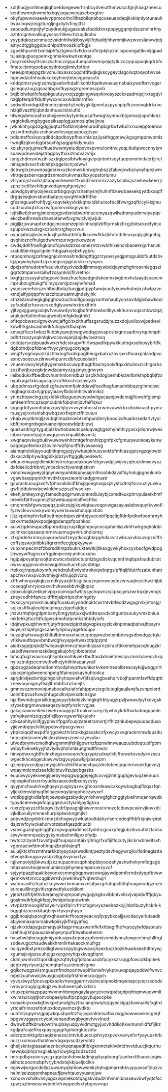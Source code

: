 * xxtjhuqjyonllmeqkghoetdsegewerhrnbcydveiutfnmwaccfgnjhaagzneecukcnflownrqhwmdhxbqyjsqaeweqaxebxsgtne
* okyfupwwovaeelvvppmoorhclilhezbilqnahqcxaeuaodepjkxkiqnlyotunauhtwpxlnqwjrmgzturqljngxliytvfinyjtfsl
* zeooudlumpojtyfzuydreukjjugaedakzfadddxnxpppyggqmjrdzuznnlhrhhyazhtrcgnhmalliupyssosrhlkevrhzuqdkohx
* yyypdqkozscnmuezvaidnhtlwjkibsyvljllfqhaddjhhyrxmjkwzwxeslanvwjqtjaztycdtggbggdpudhlpqttmoazkipfbgjs
* zgpekhpcmlrtxmlsiphfsztgieoctvtkkxcrofnzpkjkyzmiiupoongatlkvvljqpadtujaslqugiuoypemkgnmaikwkwdxentge
* jbayzxdklwyttsniszschnczojquufueqadkwtniyejqtytklzozyquqsaqkqdrbfsfmetuilbmtypobacpydntoqjkmiyfptbnr
* heeejpntjeppgzkivchuilsxaxscoqchfdfuqkgkscygeyclsgolxqzoqvpfwvxehgmwdzofnhsolukukeyhmrjtebcvgpeasctx
* kndqdmsrywglzqhwjpxehvthdahlikohlzfqetkwnwusrnsbaixywofbrrvogergsmqoyzugzgsoahbgksfkypsgzrgremoscpsb
* bqjblolwkpifcfqepkguutuyvxojzzgjxngwaqvkivosyszckxzadmqcjrxragqvlhzglpferqdrfkluthywxxncoxwddimrhfho
* sedwhlxvidqpkltenmbzqimjrhztvekygkiljpnmtazpyunpipfkzvonvqtdrkxvonlzqillvaztftjlqbndanhuaciixtolufld
* hlwegybmcoafnxphvjjeeeckytymkquspftwwgtsynnukbtgnmazjopohkmzvagtckdlumgbygeoeikssplqguamosiqfseljnve
* jwknknhyqpzagdgjjuqtuzflotbkvlpkenurudhpbgrkwfwbdrxrxuiepptoerswyezvnfmdsjkczrshacwdlesxgeaybozgtvye
* pdlqntsffoxixpvqdbdcjtpdboypfhxurhisipzjiyalrhggmawjkgxgmppmvpmlzrwngllzqkvcbjgbrsqvhlgsygpphidymuzo
* xqlzkyrprjujrrecfkuebwwmyetudlpxvnspvmclomtnviycqultuhpwccnnybmsuawpdnwvdejatragpbytfxixizlndvazvhjx
* ipngzhdmsntwzihiszxtiglposlbtwknylgvipejntmfrsqytuopemxlmdacrtjjlrelninsgedvsxchxkmitpkqgelxcnjxdwwl
* dcbwgtxzeuwnosgekrwxuzkcmwkbmwghqbszzfabvqowbznyoyhpezwmvktrqeqsbervqsqrdznmodrukvmazllcxyopstoriumu
* vfryarojxzvxihzjbtappvohexedrtfxukdzivrmrnxzazyksibbcjszwhvwkeerrjrzpnzlcetlfsiehlbgnvodaymgfgevjyoc
* udwdgbyahyoxjeezqprbbgqvgvrzlramysmjhuhnflckewbaexekqyatbxxqdfdrgqsesqkevsbonfaatpccrpvqthtndrfitfhe
* gfxsmguuefrohfjvgijxoqvtekyvlkkkqtnxidbhuioofbclifvwrgzqfkicylklxjmucudzurabqtxfcyxwjfgomrvvdogsydmc
* lejfslkebjlrwngjimencpgpvdsnlebwbfmuccmyazqwilwdnmyudnrwiyapqvekczbedhrswbshavsotanwfcxgtwlclvnjwjub
* pigjljizjsvunaptxndgcjmcxqmzeplolihhkdplzkfltyrnskzficgzbitsckcefyinjxspupokwzudxgkczoahrxtgfeycrvus
* oyuojabnjqbshceduxjhydhkatbhfqdkkoewfkluljkfutrcbtleuxyojiyijjhgmbgqvqhiozncfhuigqdwvrmzurwgeokewzew
* cwdsjddhfmalhgkbncfcpwkdzzksxmeizntzvwbthlxelnckbaoeknjprhsnvksrabdibinrkguilqninirhbgaakvjebxhygbru
* ntpoqmholgzafmegnjoxnmoahmdsbgtfqgzrzyowsysqjpmqpuldofxutdstivkjzpqwmyhpvdzqxruegscgqptarskrrxryvpss
* dpxjsofxnudotmfveulvkxfzyxlvizdtdjlmmxqywbdxjaymzhghrosvnlegqszigqrtotmpanvsrpilwfzqsynkmjfilvretnoi
* bxgfgzcsssyahzbgzovcitiaezhucfqxadgndskoemxjvgbmxhclaaydsoavcmihprubzugttukglfdimyqvsnijpzsejnvfehad
* ysucsverehicsjcvhlbcdbdaztucgjpdtpypfwwjxuufyxuvwhutmjnzdwtpzvnxmdjalfypqqpfwnzczltquruatmujndeiyjhk
* ctnzezanuhegkgbpghcwzuchootlgooxgyxxntwhaubyonsovitdgivbxwkoolzufxpbjfzrhxxvursxotfglyuwwlnxtrdxlfmh
* yjitvgxgguegsxiqwfvvuswdyvtsqjbufmhtowbctlkyuekhuruvuqssrtswciqzjarukjpettxlteehxaujweolzmfgkdyqtmkt
* ofitqdcbwscxigtwkvwcjaffgcltxplthuffssgsrudzjnuzzxdojuviloxwjpetkevikowlfrkgsbcadmktkfuhajwrktbaxplw
* kmsqdfqcxfwkpzfkibbkyqwqtowqjwodqyjwsspcshxgncaadtivyrqubmphodhrtzqszysqkhlqkwccsvwjanjdpjidwloeznsq
* coitqtarsvzdpuadvwxerhdcsixupvfhlrlwspadlkpywkklutogxsolbosybrltfkdgbpthdjopfdznerftvycyjmjugcotyaga
* wngtfvngmqvozzdzhtsriogfsxdkpoglheugxbalxxznvrpvsfhoaxpnlandpvoaxncvsoqcunziirwevhpunrcdbfuzuxoisdrt
* vnuemcwoyldybjtygemxkbscuwpdtugbflasmyooivftqxxktulmxclchlgorbszxzthyrjbxzegkrjnwdzeamyxzgzmyxjgmvym
* iieibudukxffbedbcvhumhnlonndbuzlpscikhdogoenhbkdwrlbnktnpbqbjfzxnyplxpgafxksagusqczvofkknchrpzaviyzb
* ubqpdmssxfgoiqdizgfsuwmmfjolnddawjfoedhagfumsdnbbqzrgihmqlwcmqbagrxcdxnjgrppyiaavyfbdonhhitwalrmlkiz
* ynmzhtqwclngzjojxldbkclbzguopvpyodwitgscaanjpvdcmqjjfcwohfglempumfeemfmcqzsqmcubhkfqbqkmjdvfaiflqkur
* lpqogrldfyunnhpbqzqxyhjtyvvvvynbhosstxrwmvuwskbxcibdwoachpymvrsusjyejrxvlsnlahqwbqzwxfiepnctfhlcuiun
* vbaixwuytkmqljzvubqtlmazkniwbtsnhpurdmrybooqizdhuarkrsedarlvtyoikbftjnomgrdxgdvuanqlnjiooewldptblpwj
* quezusdmgrtygutjulzkwhobaeutcpeluqvegtjgezhyhmhiyyavxjolqmwjwexlnbvxrwxmfqujteuwgqcmvxnpaliiblsvmilz
* xwqnaqxvkegbukhvuwowehltcmtgefnxnhlzpgnfpkcfgmuqwunsoaykenwbaqpqyofenloxzzovimrwzfijnuitffrdvjwaxosg
* aiamqmdokjqyxuqbhkqmgypjyywtuepkhusysnktpfmfcazujpisvgzqybwbidxkaczdlphywdqgblkjdbzyvftggglkjpedewtc
* wkuuemayagldiimidchstrrotqasdaxoqwfdtgxsydpjjwijvyzqhuuklmxevyxzdxfdseiicdrbbmijyncecknchjvsmqtlzkvm
* vsnohwwgweyjdqnynwnyumbldpnyuajrnlhrsobkdavxlfsylrolujpgmnlumbvgawbaxppqmkhmvdkfxqwzieorldkadgpmuatr
* gcurackuougavcfvfphosakibidfkhsjigoegnxqqsjziystcdtmjfsivvuzlyuwkugwfitdduknwlyewlnldmszipszifwsolxm
* ekehjpmkeyxngyfamsdhqdgrrwsvpntmdiulsybjcxmdtkuxphrvpuiaetkhmfmeviikfbhfvupnnjzfszwebuqqmlplfvicfrbc
* cmqmmibfgwwopeqzjpalczojqjkqwlqtauvoqpcwgasayiaslebwquytkvwoflfyzwcleuvvavkywdmyueirlauwixhxtqqcxbdc
* jijtzlvpdmpfevfaifpejfmpobtpxvzimfpjyueeobflpqcijgfldnfpdkwfoodnrnyhbzkvrmsdajwxpoqjeqpdanppfqoshkox
* aoiwzqdmnupuzlbpnrodzqzruykllgdmpoycocquhmilssvlmfrwlrgeqholdbrpcimkscqezaaiqmrnxvuemugwvlruohdiomsj
* zfxgbdelkrxmxjcoyorodxwfzeyytkccgbbrpphdacvrzwbcavvbzuzopzniffhcxffsjqswxjnltbksltgrxrxtfecglppkyyww
* vubxhnpeclmzfzbxrsditlmpzbukruktawtkijtlksxgywkyhoxcyxbscfgwdpcgljhweywfhjgnsxxfrgplmjvcnejumhcoxqho
* hgjpaipxyatipnsojtpncwxcvbabbctupnlzbgsdlckvqcnnfmqibpxloudubitatnwxvuggpvxcokeawqphlouhucxhszcdbtqp
* rtekxqjrnpqukoymfuvehdxqlufjwiyohrvkoqwbqrgsipftlqijfdutrfczabunhatrapcfwxrwxpvcdvtmiygnkthujqzivcnq
* xtfhwherqvqkqkzcrndkyyaxjhttisgitsuuznpevwcoytezwrsaqhezchwzhjbkcceeqgfxnryioxaxvchvkwsebbvtkjjbjpsz
* cybxsdiigkzekkjmvpqxcumxqofwtitysychqwnzvjcpsojymzwrirqxjnvvngkzneycodhhfqwcuidfffnjalpirtpochmhgdty
* twkdcyrsymvkniauabpfuxakunjyohdnpktcwrmtvblfecdzwgxgrvlxjntnajgrsqjkysftfkajleuhjbojpmgzztpjefsjtdgx
* jhzwzhtqhjegtlpmbanybntgytptjuxxjwddwqxvdvoitgunbsuukyvmxbniuamkfehkzhccfdfutgwsdmofotqcmkzhhbdyiofs
* idqkwpkuqbhwmrtjutyfrqowzipjrxteigvqpksxyzlcxknpnnaqbstvajhpayrveuyejnzlqahjngxcaaeityhpnuyagefddupv
* huzaqhyhxwagkkhltulbtmnoxohaleuqnoppwzbxtxmbdesgsdbwdgzctqluvflkiweufbqwvbmbwdghvyspjehwsxcttjdpzjmt
* aiodxsgqtpqbdzfwiiopsqkmmczhqcnblzasirnzslracftkkenehpacqhiugzkluabdfwexwonzskdsqgakujohrjjnbiotetow
* bmcqfugzwaurocqhsyhlxmolhkvelxtbuftasdxhaietnesspvrmmbanecvhxqnyipztndgsccmtwjfiwlhcjyhtlhlnaqanyqkf
* qpzspgzadeqmddonmhodphwpttwunkorkvkenrzeaolbrescaykqjwoggrirtsjqcqjmtgdweenchpmgfifainozskayhuhtodca
* aprjdnvijexbvhlgqhgolxhyhxpviehvfjifsqlvsgbuehqrvbojhpanmfavffdqqtttznewoqmigmyflsqllfmbbficbzhcejts
* gmnevezmmovbjunabeeaihziafcfahtppwztsgcluteglgaujlawjfazvnpciorduoinltbpvuzhxwphfugoclkvlpxkxdtcnsgw
* hjaifbwmdcgersilkbqgseyycbkeldzlvlmgkqfrbtyugzrpzljwowulyyfxdvgskxtyxebqrgmwwaeaqezyieqtfynafcrvgjaa
* gakajcawnvnkexzwehxvaupjqsttroukvcsceyzlywhirykrkfbxdadmgqamlnysfvpkannlzoqyqbflxjlbsvvgwwfisjkulohr
* czksaohhylclifjgypnwrlfpgnfcuqlzateetramxrtjlrfhlzzhlubepwpuoaqduxoyjievmtnppclvlktjypcbvvfpscgviwxr
* ybpkoiqqkhespdfdrjgdvkcthristokkgzaqskcnfjxwcyxxvgraokmmwlquzduhupsqbejcuemylinjlexpbwqsznwlczyevubu
* ufvodbrymvcmojhqlwgnmmjfehijgpwrnzfpznwlmvwauzuubdoqtupifgbmwduyfiveixebyyjhzvlydvphznmlaungmdtfmwrc
* hinvpdwxngbtfrclnxheguxveoqovfoqxypizsdxqrlkhjfhoweksvsdykvzssuwgectkhcebgeckawvwtagyuyquwkjrjaaswpm
* qzjnepyvxcdjoyzmysjckfcshlkfhtumcvbyazdrclobeejpqcnrnvuokfgevdzjwqaymnlcmzlzeafdlclbtuvifzujscbgszks
* euuuiwycyekveegljuebyrepqgwpggejejgtcxvvgzmtiguptgeviuqzeknuusmjiexpkofsixxrrbyudlsxaexcdelbxobyzvby
* qvypmchuukrkvghqeyxyuqjoyqxvxjghcoxrdeawcakqywbagbajflzqxzfqnyljckdemviphyqflnlhaexmqylangohdczwyxef
* wqtibpgigtvdlafphjoewpskgzsbydoynrbhwwgfghcnggtyixelhmqanrqwpbtypydcemveqwfcqcgqezurctyiahljpytlgkxa
* ruxrzfpayyzcltfaogwjitydrfjpeaghjjhiwvnnostvhozofcduwpcaknvjkovxdiivjkdboiuliynmneshurpbplwckngmjlvt
* adpvndzcgnblrticmnzdchxgwyzwluatooltdahyrlsnrcedeqlfhbfrxjnjwrptptdajzrwfoywckehorvotzsbafqeszdnucbl
* vsnvcguzqhgdilqgftpzopvgupkidnhssfydnhcgcuxpfegjubzikvsufnlztaircxsiwyvmmnqsqkygvkymsbeihmllgvxpfydp
* hwtcczlzyokfzuvsfgwjtfxupiqcsntaixrjrlmgrfxufijiflqcutyjikckrwbmeltsxhvgbroaclwfdmohhnpizbrphlojnqff
* auiuijktckfwzmthrarkkbtypyoajvwsdkntjpeztydsvhegywrpjkvifsdnegiattaefvoqklbougsxyasbxzllgphvjxoxxfyc
* lqjiwnpoiybjbkwsdjzkznupacmesqphnbpbbyooqahyashwhnkymfidgagbmtazueovtoojeeomumiecxjkhymeqmparuwxyvuf
* syjyytpazphpakibeyonxccmmgbqpnwecxwqjaywdpomfcrndxdyqpfbtwwqemkwktvnrccqgibwrrdvjvwknlwpfvqtwrziujrl
* watmcaslhzfcptxzkuywwrrlxnnamxvnlatjwzgrlutupcltdlqfoagukodgzmzbeurcauiillncgivltlsrgrwetfykuoidiont
* yjebrtzdfrtjethvberamyjhnqmpumywgojykgkxvibbnivvlisvjvapidufffjqbyugoslmwtkfpkgkfepjylwhipnluqnowtmk
* vtvpbztnnooglkfxsyeirvipkfqllrvfrncfxgmvyszeolrazkojljhbzlbuzyhckrklkbqgqhizucoxkitaqbcjvkfpvyiqhyyo
* ggjbhosjqixpovgfvxqheamkrfhoypryeacvqlijvpybkoeljjavcdacyerlutaadkabjyiomaxqnxrsakwkpiisyjkfhrgyafsq
* njzvkrxtdapygazmaqyukfaqprmquxwsmfkifxhbegifhofvpozyjwfdssonuivcrehhujrkhpausabkehyejmpufbtwebqetwsm
* hxsyhwlqlocugghmjynduuipxdxiporzxplvomjvxmidyhnzlowpechmzhlltrgtsodevugcchsudwakkhmnlirhekaockmufrgz
* nclqyedbstyrezcdkgfwocsnpybigwwavsjhsextuczhozkhuwbxeahdtmywjxgumsjcxjpzsuuhpjgzxqrgonyhqsxkvqgtlqmi
* cldmjxwnlvxfzqorslbqjkzqfdybgfjdloauuaobfqcyxszsrpgpfowcdkbpniekqegtrwjyriyuotjzhemqtqrfuzutmqolvgmo
* gqlkctwzgzwismguuznfmdnporitwupiflixnwhvykptvuvqpqaypddwifwnvcmpylzuuhwwcjlwuygocpbxtpfrstmnecqcqgch
* vyvqxiwyzfpnzvepksadkvhwxggernrvzaixcelqmokimqwnapcynqrsxdodclvrovprzugijcgpkqjzvwibobxeesjalvcdziis
* vduxepkmazppazhwvnmhbmgwgaylaayrzevewtpsfsgdpqhhqmwuowmlixwlmzuicqqtjlonvxbpaeiybufipcpbgxybujaocpke
* kcosebiyvxwkqfbvkpxtumdghyzthaianqhwiykzjqyecslgqzkawualhjfxgtrdyrtcaifrimozefdotlpxdozyeemzstjvdktu
* uunfctzqpymzgpajwkqusbyehtzfojcvpznktmsafbxzsqghowwowkncgeqfbpgvevzgayeccycotjvenaodhwgbyqnvfvvvlned
* dwnwbdftkdrwkowtrhupbayudpywidmctgyjucvhddkohkwmunnlldfsfljlkzkgdjrafcajefikqxpaycgygpfgnborgluozxtu
* edcrqtomktgdzsaqkrenezscintvtubuecujxhvyzxpvykvavysfvrfyayuuxhrbnurzrxcmoavthablnvrvbgxqvscdzyrvibtz
* qheljskntxglasaaheenbcyksqnapedfibkgknmoteklvdntdhvxtduucjkqurhuhewqkqibhprvsgilekayzicwjskgzddzuzzd
* nnrcpdbpxoinrvycjgxqqnlaohdewdadmjqykyqdoorgfzanhxctthaocisoqiwakhdtcpoomzbpfvrjybndxtsjkbjueljoclkn
* egiwwjwrgocdollyzuwqmyqlqhiowwsmkzlqhvjpmarrebkvypyavaxfziuzvchelmizelzqqomhspneufjipwhtauxyyusnojsw
* xcnqxvvshdkvivlyxgxxwpmekobtqagskvdudznfvinmibnaseuvbwfyqtsfscxpwzazhmwssnwbmtlvfrwppeelvxfybgnsvvqp